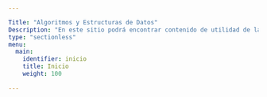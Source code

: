 ```yaml
---

Title: "Algoritmos y Estructuras de Datos"
Description: "En este sitio podrá encontrar contenido de utilidad de la Cátedra Algortimos y Estructura de Datos dictada en la Facultad Regional Resistencia - Universidad Tecnologica Nacional."
type: "sectionless"
menu:
  main:
    identifier: inicio
    title: Inicio
    weight: 100
    
---
```


